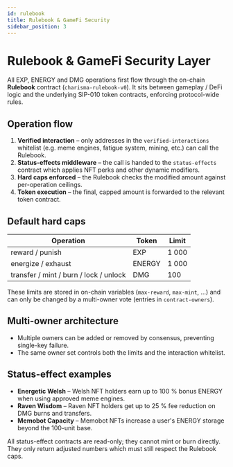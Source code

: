 ```yaml
---
id: rulebook
title: Rulebook & GameFi Security
sidebar_position: 3
---
```


# Rulebook & GameFi Security Layer

All EXP, ENERGY and DMG operations first flow through the on-chain **Rulebook** contract (`charisma-rulebook-v0`).
It sits between gameplay / DeFi logic and the underlying SIP-010 token contracts, enforcing protocol-wide rules.

## Operation flow

1. **Verified interaction** – only addresses in the `verified-interactions` whitelist (e.g. meme engines, fatigue system, mining, etc.) can call the Rulebook.  
2. **Status-effects middleware** – the call is handed to the `status-effects` contract which applies NFT perks and other dynamic modifiers.  
3. **Hard caps enforced** – the Rulebook checks the modified amount against per-operation ceilings.  
4. **Token execution** – the final, capped amount is forwarded to the relevant token contract.

## Default hard caps

| Operation | Token | Limit |
|-----------|-------|-------|
| reward / punish | EXP | 1 000 |
| energize / exhaust | ENERGY | 1 000 |
| transfer / mint / burn / lock / unlock | DMG | 100 |

These limits are stored in on-chain variables (`max-reward`, `max-mint`, …) and can only be changed by a multi-owner vote (entries in `contract-owners`).

## Multi-owner architecture

* Multiple owners can be added or removed by consensus, preventing single-key failure.  
* The same owner set controls both the limits and the interaction whitelist.

## Status-effect examples

* **Energetic Welsh** – Welsh NFT holders earn up to 100 % bonus ENERGY when using approved meme engines.  
* **Raven Wisdom** – Raven NFT holders get up to 25 % fee reduction on DMG burns and transfers.  
* **Memobot Capacity** – Memobot NFTs increase a user's ENERGY storage beyond the 100-unit base.

All status-effect contracts are read-only; they cannot mint or burn directly. They only return adjusted numbers which must still respect the Rulebook caps. 